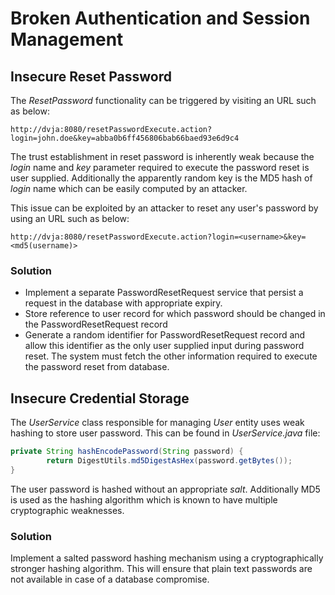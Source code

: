 # Broken Authentication and Session Management

## Insecure Reset Password

The _ResetPassword_ functionality can be triggered by visiting an URL such as below:

```
http://dvja:8080/resetPasswordExecute.action?login=john.doe&key=abba0b6ff456806bab66baed93e6d9c4
```

The trust establishment in reset password is inherently weak because the _login_ name and _key_ parameter required to execute the password reset is user supplied. Additionally the apparently random key is the MD5 hash of _login_ name which can be easily computed by an attacker.

This issue can be exploited by an attacker to reset any user's password by using an URL such as below:

```
http://dvja:8080/resetPasswordExecute.action?login=<username>&key=<md5(username)>
```

### Solution

* Implement a separate PasswordResetRequest service that persist a request in the database with appropriate expiry.
* Store reference to user record for which password should be changed in the PasswordResetRequest record
* Generate a random identifier for PasswordResetRequest record and allow this identifier as the only user supplied input during password reset. The system must fetch the other information required to execute the password reset from database.

## Insecure Credential Storage

The _UserService_ class responsible for managing _User_ entity uses weak hashing to store user password. This can be found in _UserService.java_ file:

```java
private String hashEncodePassword(String password) {
        return DigestUtils.md5DigestAsHex(password.getBytes());
}
```

The user password is hashed without an appropriate _salt_. Additionally MD5 is used as the hashing algorithm which is known to have multiple cryptographic weaknesses.

### Solution

Implement a salted password hashing mechanism using a cryptographically stronger hashing algorithm. This will ensure that plain text passwords are not available in case of a database compromise.



